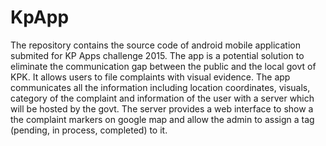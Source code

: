 # KpApp
The repository contains the source code of android mobile application submited for KP Apps challenge 2015. The app is a potential solution to eliminate the communication gap between the public and the local govt of KPK. It allows users to file complaints with visual evidence. The app communicates all the information including location coordinates, visuals, category of the complaint and information of the user with a server which will be hosted by the govt. The server provides a web interface to show a the complaint markers on google map and allow the admin to assign a tag (pending, in process, completed) to it.
